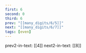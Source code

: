 ```yaml
---
first: 6
second: 0
third: 6
prev: "[[many_digits/6/5]]"
next: "[[many_digits/6/7]]"
tags: [even]
---
```

prev2-in-text: [[4]]
next2-in-text: [[8]]
